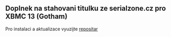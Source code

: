 Doplnek na stahovani titulku ze serialzone.cz pro XBMC 13 (Gotham)
------------------------------------------------------------------

Pro instalaci a aktualizace vyuzijte [repositar](https://github.com/beam/repository.beam.xbmc-addons)
